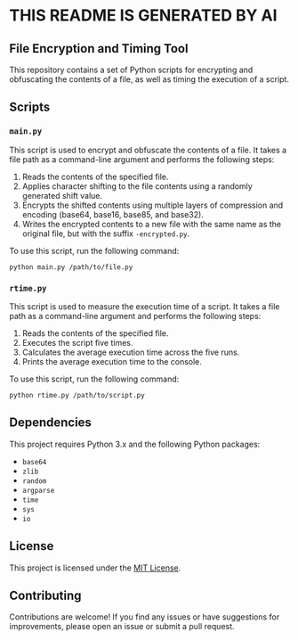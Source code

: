 # THIS README IS GENERATED BY AI
## File Encryption and Timing Tool

This repository contains a set of Python scripts for encrypting and obfuscating the contents of a file, as well as timing the execution of a script.

## Scripts

### `main.py`

This script is used to encrypt and obfuscate the contents of a file. It takes a file path as a command-line argument and performs the following steps:

1. Reads the contents of the specified file.
2. Applies character shifting to the file contents using a randomly generated shift value.
3. Encrypts the shifted contents using multiple layers of compression and encoding (base64, base16, base85, and base32).
4. Writes the encrypted contents to a new file with the same name as the original file, but with the suffix `-encrypted.py`.

To use this script, run the following command:

```
python main.py /path/to/file.py
```


### `rtime.py`

This script is used to measure the execution time of a script. It takes a file path as a command-line argument and performs the following steps:

1. Reads the contents of the specified file.
2. Executes the script five times.
3. Calculates the average execution time across the five runs.
4. Prints the average execution time to the console.

To use this script, run the following command:

```
python rtime.py /path/to/script.py
```

## Dependencies

This project requires Python 3.x and the following Python packages:

- `base64`
- `zlib`
- `random`
- `argparse`
- `time`
- `sys`
- `io`

## License

This project is licensed under the [MIT License](LICENSE).

## Contributing

Contributions are welcome! If you find any issues or have suggestions for improvements, please open an issue or submit a pull request.
